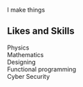 I make things

## Likes and Skills
Physics  
Mathematics  
Designing   
Functional programming   
Cyber Security

